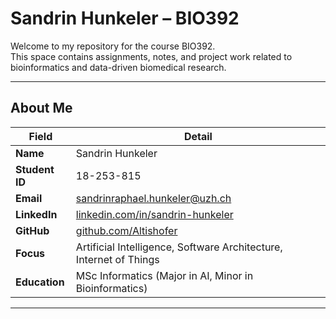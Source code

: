 # Sandrin Hunkeler – BIO392

Welcome to my repository for the course BIO392.  
This space contains assignments, notes, and project work related to bioinformatics and data-driven biomedical research.

---

## About Me

| Field          | Detail                                                                       |
|----------------|------------------------------------------------------------------------------|
| **Name**       | Sandrin Hunkeler                                                             |
| **Student ID** | 18-253-815                                                                   |
| **Email**      | [sandrinraphael.hunkeler@uzh.ch](mailto:sandrinraphael.hunkeler@uzh.ch)      |
| **LinkedIn**   | [linkedin.com/in/sandrin-hunkeler](https://linkedin.com/in/sandrin-hunkeler) |
| **GitHub**     | [github.com/Altishofer](https://github.com/Altishofer)                       |
| **Focus**      | Artificial Intelligence, Software Architecture, Internet of Things           |
| **Education**  | MSc Informatics (Major in AI, Minor in Bioinformatics)                       |

---
